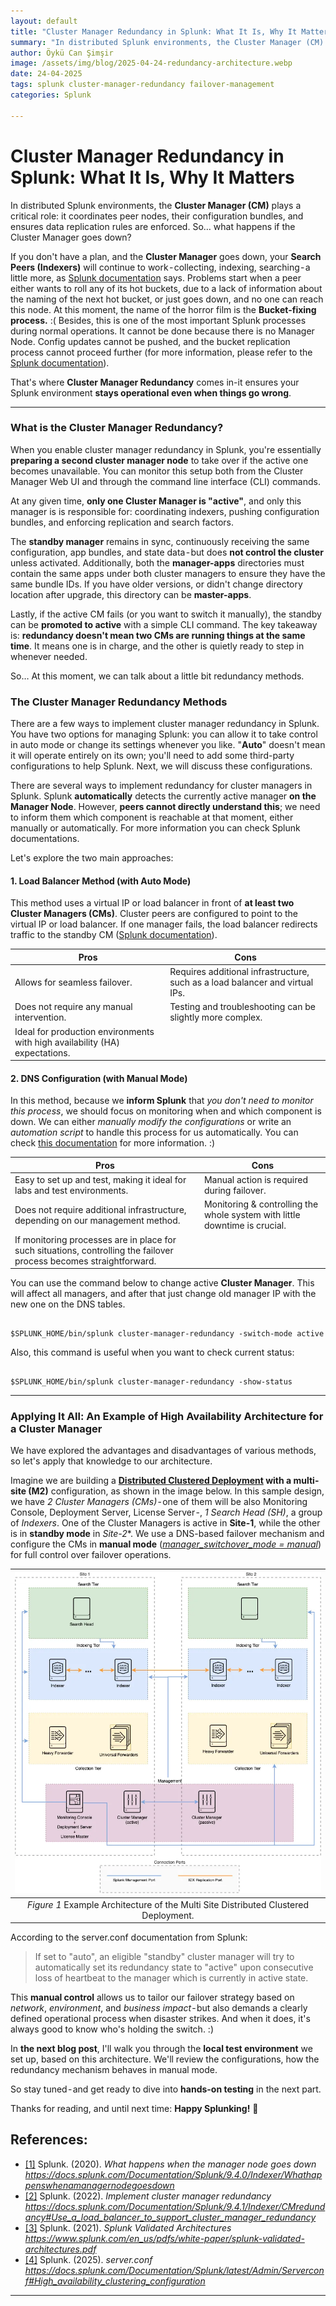 ```yaml
---
layout: default
title: "Cluster Manager Redundancy in Splunk: What It Is, Why It Matters"
summary: "In distributed Splunk environments, the Cluster Manager (CM) plays a critical role: it coordinates peer nodes, their configuration bundles, and ensures data replication rules are enforced. So… what happens if the Cluster Manager goes down?"
author: Öykü Can Şimşir
image: /assets/img/blog/2025-04-24-redundancy-architecture.webp
date: 24-04-2025
tags: splunk cluster-manager-redundancy failover-management
categories: Splunk

---
```


# Cluster Manager Redundancy in Splunk: What It Is, Why It Matters
In distributed Splunk environments, the **Cluster Manager (CM)** plays a critical role: it coordinates peer nodes, their configuration bundles, and ensures data replication rules are enforced. So… what happens if the Cluster Manager goes down?

If you don't have a plan, and the **Cluster Manager** goes down, your **Search Peers (Indexers)** will continue to work - collecting, indexing, searching - a little more, as [Splunk documentation](https://docs.splunk.com/Documentation/Splunk/9.4.0/Indexer/Whathappenswhenamanagernodegoesdown) says. Problems start when a peer either wants to roll any of its hot buckets, due to a lack of information about the naming of the next hot bucket, or just goes down, and no one can reach this node. At this moment, the name of the horror film is the **Bucket-fixing process.** :( Besides, this is one of the most important Splunk processes during normal operations. It cannot be done because there is no Manager Node. Config updates cannot be pushed, and the bucket replication process cannot proceed further (for more information, please refer to the [Splunk documentation](https://docs.splunk.com/Documentation/Splunk/9.4.1/Indexer/Whathappenswhenamanagernodegoesdown)).

That's where **Cluster Manager Redundancy** comes in-it ensures your Splunk environment **stays operational even when things go wrong**.

---

### What is the Cluster Manager Redundancy?
When you enable cluster manager redundancy in Splunk, you're essentially **preparing a second cluster manager node** to take over if the active one becomes unavailable. You can monitor this setup both from the Cluster Manager Web UI and through the command line interface (CLI) commands.

At any given time, **only one Cluster Manager is "active"**, and only this manager is is responsible for: coordinating indexers, pushing configuration bundles, and enforcing replication and search factors.

The **standby manager** remains in sync, continuously receiving the same configuration, app bundles, and state data - but does **not control the cluster** unless activated. Additionally, both the **manager-apps** directories must contain the same apps under both cluster managers to ensure they have the same bundle IDs. If you have older versions, or didn't change directory location after upgrade, this directory can be **master-apps**.

Lastly, if the active CM fails (or you want to switch it manually), the standby can be **promoted to active** with a simple CLI command. The key takeaway is: **redundancy doesn't mean two CMs are running things at the same time**. It means one is in charge, and the other is quietly ready to step in whenever needed.

So… At this moment, we can talk about a little bit redundancy methods.

### The Cluster Manager Redundancy Methods
There are a few ways to implement cluster manager redundancy in Splunk. You have two options for managing Splunk: you can allow it to take control in auto mode or change its settings whenever you like. "**Auto**" doesn't mean it will operate entirely on its own; you'll need to add some third-party configurations to help Splunk. Next, we will discuss these configurations.

There are several ways to implement redundancy for cluster managers in Splunk. Splunk **automatically** detects the currently active manager **on the Manager Node**. However, **peers cannot directly understand this**; we need to inform them which component is reachable at that moment, either manually or automatically. For more information you can check Splunk documentations.

Let's explore the two main approaches:

#### 1. Load Balancer Method (with Auto Mode)

This method uses a virtual IP or load balancer in front of **at least two Cluster Managers (CMs)**. Cluster peers are configured to point to the virtual IP or load balancer. If one manager fails, the load balancer redirects traffic to the standby CM ([Splunk documentation](https://docs.splunk.com/Documentation/Splunk/9.4.1/Indexer/CMredundancy#Use_a_load_balancer_to_support_cluster_manager_redundancy)).

<div class="datatable-begin"></div>

Pros                                                                           | Cons                          
------------------------------------------------------------------------------ | -------------------------------------------------------------------------------
Allows for seamless failover.                                                  | Requires additional infrastructure, such as a load balancer and virtual IPs.
Does not require any manual intervention.                                      | Testing and troubleshooting can be slightly more complex.
Ideal for production environments with high availability (HA) expectations.    |     

<div class="datatable-end"></div>


#### 2. DNS Configuration (with Manual Mode)
In this method, because we **inform Splunk** that *you don't need to monitor this process*, we should focus on monitoring when and which component is down. We can either *manually modify the configurations* or write an *automation script* to handle this process for us automatically. You can check [this documentation](https://docs.splunk.com/Documentation/Splunk/9.4.1/Indexer/CMredundancy#Use_DNS_mapping_to_support_cluster_manager_redundancy) for more information. :)


<div class="datatable-begin"></div>

Pros                                                                                                                | Cons                          
------------------------------------------------------------------------------------------------------------------- | -------------------------------------------------------------------------------
Easy to set up and test, making it ideal for labs and test environments.                                            | Manual action is required during failover.
Does not require additional infrastructure, depending on our management method.                                     | Monitoring & controlling the whole system with little downtime is crucial.
If monitoring processes are in place for such situations, controlling the failover process becomes straightforward. |     

<div class="datatable-end"></div>

You can use the command below to change active **Cluster Manager**. This will affect all managers, and after that just change old manager IP with the new one on the DNS tables.


```

$SPLUNK_HOME/bin/splunk cluster-manager-redundancy -switch-mode active

```

Also, this command is useful when you want to check current status:

```

$SPLUNK_HOME/bin/splunk cluster-manager-redundancy -show-status

```

---

### Applying It All: An Example of High Availability Architecture for a Cluster Manager

We have explored the advantages and disadvantages of various methods, so let's apply that knowledge to our architecture.

Imagine we are building a **[Distributed Clustered Deployment](https://www.splunk.com/en_us/pdfs/white-paper/splunk-validated-architectures.pdf) with a multi-site (M2)** configuration, as shown in the image below. In this sample design, we have *2 Cluster Managers (CMs)* - one of them will be also Monitoring Console, Deployment Server, License Server -, *1 Search Head (SH)*, a group of *Indexers*. One of the Cluster Managers is active in **Site-1**, while the other is in **standby mode** in *Site-2**. We use a DNS-based failover mechanism and configure the CMs in **manual mode** (*[manager_switchover_mode = manual](https://docs.splunk.com/Documentation/Splunk/latest/Admin/Serverconf#High_availability_clustering_configuration)*) for full control over failover operations.

| ![screenshot](/assets/img/blog/2025-04-24-architecture-of-the-next-blog.webp) |
|:--:| 
| *Figure 1* Example Architecture of the Multi Site Distributed Clustered Deployment. |


According to the server.conf documentation from Splunk:
<blockquote>If set to "auto", an eligible "standby" cluster manager will try to automatically set its redundancy state to "active" upon consecutive loss of heartbeat to the manager which is currently in active state.</blockquote>

This **manual control** allows us to tailor our failover strategy based on *network*, *environment*, and *business impact* - but also demands a clearly defined operational process when disaster strikes. And when it does, it's always good to know who's holding the switch. :)

In **the next blog post**, I'll walk you through the **local test environment** we set up, based on this architecture. We'll review the configurations, how the redundancy mechanism behaves in manual mode.

So stay tuned - and get ready to dive into **hands-on testing** in the next part.

Thanks for reading, and until next time:
**Happy Splunking!** 🚀


## References:

- [[1]](https://docs.splunk.com/Documentation/Splunk/9.4.0/Indexer/Whathappenswhenamanagernodegoesdown) Splunk. (2020). *What happens when the manager node goes down* *https://docs.splunk.com/Documentation/Splunk/9.4.0/Indexer/Whathappenswhenamanagernodegoesdown*
- [[2]](https://docs.splunk.com/Documentation/Splunk/9.4.1/Indexer/CMredundancy#Use_a_load_balancer_to_support_cluster_manager_redundancy) Splunk. (2022). *Implement cluster manager redundancy* *https://docs.splunk.com/Documentation/Splunk/9.4.1/Indexer/CMredundancy#Use_a_load_balancer_to_support_cluster_manager_redundancy*
- [[3]](https://www.splunk.com/en_us/pdfs/white-paper/splunk-validated-architectures.pdf) Splunk. (2021). *Splunk Validated Architectures* *https://www.splunk.com/en_us/pdfs/white-paper/splunk-validated-architectures.pdf*
- [[4]](https://docs.splunk.com/Documentation/Splunk/latest/Admin/Serverconf#High_availability_clustering_configuration) Splunk. (2025). *server.conf* *https://docs.splunk.com/Documentation/Splunk/latest/Admin/Serverconf#High_availability_clustering_configuration*

---